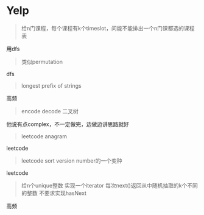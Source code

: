 # Yelp

> 给n门课程，每个课程有k个timeslot，问能不能排出一个n门课都选的课程表

用dfs

> 类似permutation

dfs

> longest prefix of strings

高频

> encode decode 二叉树

他说有点complex，不一定做完，边做边讲思路就好

> leetcode anagram

leetcode

> leetcode sort version number的一个变种

leetcode

> 给n个unique整数 实现一个iterator 每次next()返回从中随机抽取的k个不同的整数 不要求实现hasNext

高频